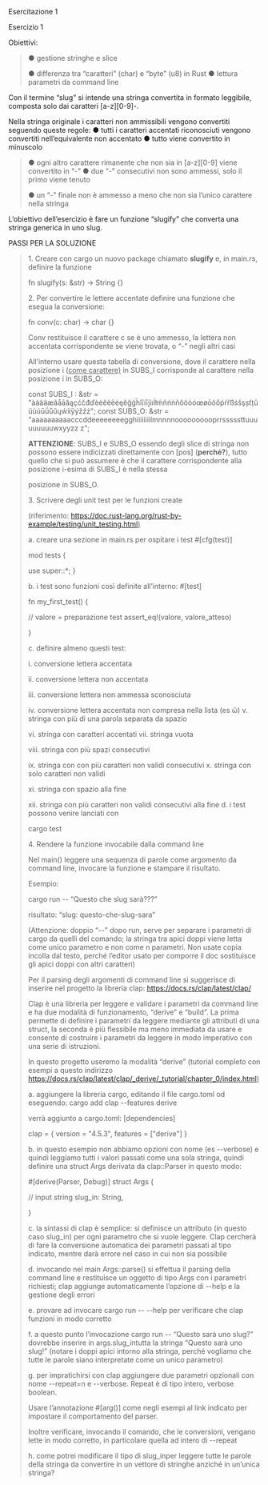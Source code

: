 Esercitazione 1

Esercizio 1

Obiettivi:

> ● gestione stringhe e slice
>
> ● differenza tra “caratteri” (char) e “byte” (u8) in Rust ● lettura
> parametri da command line

Con il termine “slug” si intende una stringa convertita in formato
leggibile, composta solo dai caratteri \[a-z\]\[0-9\]-.

Nella stringa originale i caratteri non ammissibili vengono convertiti
seguendo queste regole: ● tutti i caratteri accentati riconosciuti
vengono convertiti nell’equivalente non accentato ● tutto viene
convertito in minuscolo

> ● ogni altro carattere rimanente che non sia in \[a-z\]\[0-9\] viene
> convertito in “-” ● due “-” consecutivi non sono ammessi, solo il
> primo viene tenuto
>
> ● un “-” finale non è ammesso a meno che non sia l’unico carattere
> nella stringa

L’obiettivo dell’esercizio è fare un funzione “slugify” che converta una
stringa generica in uno slug.

PASSI PER LA SOLUZIONE

> 1\. Creare con cargo un nuovo package chiamato **slugify** e, in
> main.rs, definire la funzione
>
> fn slugify(s: &str) -\> String {}
>
> 2\. Per convertire le lettere accentate definire una funzione che
> esegua la conversione:
>
> fn conv(c: char) -\> char {}
>
> Conv restituisce il carattere c se è uno ammesso, la lettera non
> accentata corrispondente se viene trovata, o “-” negli altri casi
>
> All’interno usare questa tabella di conversione, dove il carattere
> nella posizione i (<u>come carattere)</u> in SUBS_I corrisponde al
> carattere nella posizione i in SUBS_O:
>
> const SUBS_I : &str =
> "àáâäæãåāăąçćčđďèéêëēėęěğǵḧîïíīįìıİłḿñńǹňôöòóœøōõőṕŕřßśšşșťțûüùúūǘůűųẃẍÿýžźż";
> const SUBS_O: &str =
> "aaaaaaaaaacccddeeeeeeeegghiiiiiiiilmnnnnoooooooooprrsssssttuuuuuuuuuwxyyzz
> z";
>
> **ATTENZIONE**: SUBS_I e SUBS_O essendo degli slice di stringa non
> possono essere indicizzati direttamente con \[pos\] (**perché?**),
> tutto quello che si può assumere è che il carattere corrispondente
> alla posizione i-esima di SUBS_I è nella stessa
>
> posizione in SUBS_O.
>
> 3\. Scrivere degli unit test per le funzioni create
>
> (riferimento:
> <u><https://doc.rust-lang.org/rust-by-example/testing/unit_testing.html>)</u>
>
> a\. creare una sezione in main.rs per ospitare i test \#\[cfg(test)\]
>
> mod tests {
>
> use super::\*; }
>
> b\. i test sono funzioni così definite all’interno: \#\[test\]
>
> fn my_first_test() {
>
> // valore = preparazione test assert_eq!(valore, valore_atteso)
>
> }
>
> c\. definire almeno questi test:
>
> i\. conversione lettera accentata
>
> ii\. conversione lettera non accentata
>
> iii\. conversione lettera non ammessa sconosciuta
>
> iv\. conversione lettera accentata non compresa nella lista (es ῶ) v.
> stringa con più di una parola separata da spazio
>
> vi\. stringa con caratteri accentati vii. stringa vuota
>
> viii\. stringa con più spazi consecutivi
>
> ix\. stringa con con più caratteri non validi consecutivi x. stringa
> con solo caratteri non validi
>
> xi\. stringa con spazio alla fine
>
> xii\. stringa con più caratteri non validi consecutivi alla fine d. i
> test possono venire lanciati con
>
> cargo test
>
> 4\. Rendere la funzione invocabile dalla command line
>
> Nel main() leggere una sequenza di parole come argomento da command
> line, invocare la funzione e stampare il risultato.
>
> Esempio:
>
> cargo run -- “Questo che slug sarà???”
>
> risultato: “slug: questo-che-slug-sara“
>
> (Attenzione: doppio “--” dopo run, serve per separare i parametri di
> cargo da quelli del comando; la stringa tra apici doppi viene letta
> come unico parametro e non come n parametri. Non usate copia incolla
> dal testo, perché l’editor usato per comporre il doc sostituisce gli
> apici doppi con altri caratteri)
>
> Per il parsing degli argomenti di command line si suggerisce di
> inserire nel progetto la libreria clap:
> [<u>https://docs.rs/clap/latest/clap/</u>](https://docs.rs/clap/latest/clap/)
>
> Clap è una libreria per leggere e validare i parametri da command line
> e ha due modalità di funzionamento, “derive” e “build”. La prima
> permette di definire i parametri da leggere mediante gli attributi di
> una struct, la seconda è più flessibile ma meno immediata da usare e
> consente di costruire i parametri da leggere in modo imperativo con
> una serie di istruzioni.
>
> In questo progetto useremo la modalità “derive” (tutorial completo con
> esempi a questo indirizzo
> <u><https://docs.rs/clap/latest/clap/_derive/_tutorial/chapter_0/index.html>)</u>
>
> a\. aggiungere la libreria cargo, editando il file cargo.toml od
> eseguendo: cargo add clap --features derive
>
> verrà aggiunto a cargo.toml: \[dependencies\]
>
> clap = { version = "4.5.3", features = \["derive"\] }
>
> b\. in questo esempio non abbiamo opzioni con nome (es --verbose) e
> quindi leggiamo tutti i valori passati come una sola stringa, quindi
> definire una struct Args derivata da clap::Parser in questo modo:
>
> \#\[derive(Parser, Debug)\] struct Args {
>
> // input string slug_in: String,
>
> }
>
> c\. la sintassi di clap è semplice: si definisce un attributo (in
> questo caso slug_in) per ogni parametro che si vuole leggere. Clap
> cercherà di fare la conversione automatica dei parametri passati al
> tipo indicato, mentre darà errore nel caso in cui non sia possibile
>
> d\. invocando nel main Args::parse() si effettua il parsing della
> command line e restituisce un oggetto di tipo Args con i parametri
> richiesti; clap aggiunge automaticamente l’opzione di --help e la
> gestione degli errori
>
> e\. provare ad invocare cargo run -- --help per verificare che clap
> funzioni in modo corretto
>
> f\. a questo punto l’invocazione cargo run -- “Questo sarà uno slug?”
> dovrebbe inserire in args.slug_intutta la stringa “Questo sarà uno
> slug!” (notare i doppi apici intorno alla stringa, perché vogliamo che
> tutte le parole siano interpretate come un unico parametro)
>
> g\. per impratichirsi con clap aggiungere due parametri opzionali con
> nome --repeat=n e --verbose. Repeat è di tipo intero, verbose boolean.
>
> Usare l’annotazione \#\[arg()\] come negli esempi al link indicato per
> impostare il comportamento del parser.
>
> Inoltre verificare, invocando il comando, che le conversioni, vengano
> lette in modo corretto, in particolare quella ad intero di --repeat
>
> h\. come potrei modificare il tipo di slug_inper leggere tutte le
> parole della stringa da convertire in un vettore di stringhe anziché
> in un’unica stringa?